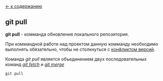 [<- к содержанию](./readme.md)

## git pull

**git pull** - комманда обновления локального репозитория.

При коммандной работе над проектом данную комманду необходимо выполнять обязательно, чтобы не столкнуться с [конфликтом версий](./version_conflict.md).

Команда _git pull_ является объединением двух последовательных команд _[git fetch](./fetch.md)_ и _[git merge](./merge.md)_

```bash=
git pull
```

